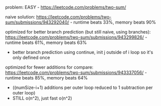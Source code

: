 problem: EASY - https://leetcode.com/problems/two-sum/

naive solution: https://leetcode.com/problems/two-sum/submissions/943292040/  - runtime beats 33%, memory beats 90%

optimized for better branch prediction (but still naive, using branches): https://leetcode.com/problems/two-sum/submissions/943299826/ - runtime beats 61%, memory beats 63%
  - better branch prediction using continue, init j outside of i loop so it's only defined once


optimized for fewer additions for compare: https://leetcode.com/problems/two-sum/submissions/943337056/ - runtime beats 85%, memory beats 64% 
  - ((numSize-i+1) additions per outer loop reduced to 1 subtraction per outer loop)
  - STILL o(n^2), just fast o(n^2)
